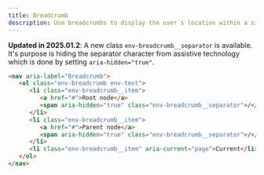 ```yaml
---
title: Breadcrumb
description: Use breadcrumbs to display the user´s location within a site’s hierarchy, enhancing navigation.
---
```


**Updated in 2025.01.2**: A new class `env-breadcrumb__separator` is available.
It's purpose is hiding the separator character from assistive technology which is done by setting `aria-hidden="true"`.

```html
<nav aria-label="Breadcrumb">
   <ol class="env-breadcrumb env-text">
      <li class="env-breadcrumb__item">
         <a href="#">Root node</a>
         <span aria-hidden="true" class="env-breadcrumb__separator">/</span>
      </li>
      <li class="env-breadcrumb__item">
         <a href="#">Parent node</a>
         <span aria-hidden="true" class="env-breadcrumb__separator">/</span>
      </li>
      <li class="env-breadcrumb__item" aria-current="page">Current</li>
   </ol>
</nav>
```
